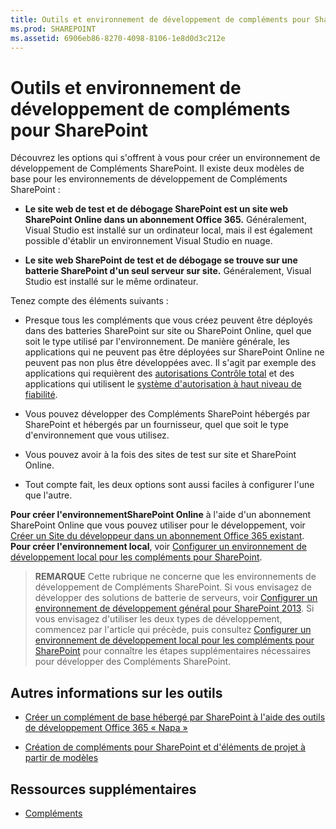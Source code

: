 ```yaml
---
title: Outils et environnement de développement de compléments pour SharePoint
ms.prod: SHAREPOINT
ms.assetid: 6906eb86-8270-4098-8106-1e8d0d3c212e
---
```



# Outils et environnement de développement de compléments pour SharePoint
Découvrez les options qui s'offrent à vous pour créer un environnement de développement de Compléments SharePoint.
Il existe deux modèles de base pour les environnements de développement de Compléments SharePoint :





- **Le site web de test et de débogage SharePoint est un site web SharePoint Online dans un abonnement Office 365.** Généralement, Visual Studio est installé sur un ordinateur local, mais il est également possible d'établir un environnement Visual Studio en nuage.


- **Le site web SharePoint de test et de débogage se trouve sur une batterie SharePoint d'un seul serveur sur site.** Généralement, Visual Studio est installé sur le même ordinateur.



Tenez compte des éléments suivants :





- Presque tous les compléments que vous créez peuvent être déployés dans des batteries SharePoint sur site ou SharePoint Online, quel que soit le type utilisé par l'environnement. De manière générale, les applications qui ne peuvent pas être déployées sur SharePoint Online ne peuvent pas non plus être développées avec. Il s'agit par exemple des applications qui requièrent des  [autorisations Contrôle total](add-in-permissions-in-sharepoint-2013.md) et des applications qui utilisent le [système d'autorisation à haut niveau de fiabilité](creating-sharepoint-add-ins-that-use-high-trust-authorization.md).


- Vous pouvez développer des Compléments SharePoint hébergés par SharePoint et hébergés par un fournisseur, quel que soit le type d'environnement que vous utilisez.


- Vous pouvez avoir à la fois des sites de test sur site et SharePoint Online.


- Tout compte fait, les deux options sont aussi faciles à configurer l'une que l'autre.


 **Pour créer l'environnementSharePoint Online** à l'aide d'un abonnement SharePoint Online que vous pouvez utiliser pour le développement, voir [Créer un Site du développeur dans un abonnement Office 365 existant](create-a-developer-site-on-an-existing-office-365-subscription.md). **Pour créer l'environnement local**, voir [Configurer un environnement de développement local pour les compléments pour SharePoint](set-up-an-on-premises-development-environment-for-sharepoint-add-ins.md).
> **REMARQUE**
> Cette rubrique ne concerne que les environnements de développement de Compléments SharePoint. Si vous envisagez de développer des solutions de batterie de serveurs, voir  [Configurer un environnement de développement général pour SharePoint 2013](http://msdn.microsoft.com/library/08e4e4e1-d960-43fa-85df-f3c279ed6927%28Office.15%29.aspx). Si vous envisagez d'utiliser les deux types de développement, commencez par l'article qui précède, puis consultez  [Configurer un environnement de développement local pour les compléments pour SharePoint](set-up-an-on-premises-development-environment-for-sharepoint-add-ins.md) pour connaître les étapes supplémentaires nécessaires pour développer des Compléments SharePoint.





## Autres informations sur les outils


-  [Créer un complément de base hébergé par SharePoint à l'aide des outils de développement Office 365 « Napa »](create-a-basic-sharepoint-hosted-add-in-by-using-napa-office-365-development-too.md)


-  [Création de compléments pour SharePoint et d'éléments de projet à partir de modèles](create-sharepoint-add-ins-in-visual-studio.md)



## Ressources supplémentaires
<a name="bk_addresources"> </a>


-  [Compléments](sharepoint-add-ins.md)



